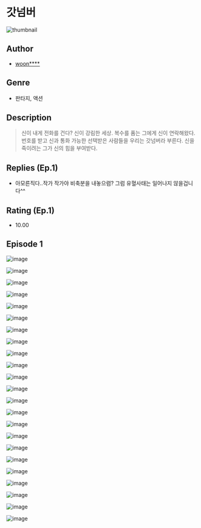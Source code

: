 # 갓넘버
![thumbnail](https://image-comic.pstatic.net/user_contents_data/challenge_comic/2023/05/24/upload_3690471635948823600_480x623.jpeg)

## Author
- [woon****](https://comic.naver.com/artistTitle?id=367100)

## Genre
- 판타지, 액션

## Description
> 신이 내게 전화를 건다? 신이 강림한 세상. 복수를 품는 그에게 신이 연락해왔다. 번호를 받고 신과 통화 가능한 선택받은 사람들을 우리는 갓넘버라 부른다. 신을 죽이려는 그가 신의 힘을 부여받다.

## Replies (Ep.1)
- 아모른직다..작가 작가야 비축분을 내놓으렴? 그럼 유혈사태는 일어나지 않을겁니다^^

## Rating (Ep.1)
- 10.00

## Episode 1
![image](https://image-comic.pstatic.net/user_contents_data/challenge_comic/2023/05/24/367100/upload_4121747182072509753.jpeg)

![image](https://image-comic.pstatic.net/user_contents_data/challenge_comic/2023/05/24/367100/upload_4121138232345060914.jpeg)

![image](https://image-comic.pstatic.net/user_contents_data/challenge_comic/2023/05/24/367100/upload_4063149980472664628.jpeg)

![image](https://image-comic.pstatic.net/user_contents_data/challenge_comic/2023/05/24/367100/upload_3978478605081863269.jpeg)

![image](https://image-comic.pstatic.net/user_contents_data/challenge_comic/2023/05/24/367100/upload_7221913858953590883.jpeg)

![image](https://image-comic.pstatic.net/user_contents_data/challenge_comic/2023/05/24/367100/upload_7161628538412557362.jpeg)

![image](https://image-comic.pstatic.net/user_contents_data/challenge_comic/2023/05/24/367100/upload_4121976962151703606.jpeg)

![image](https://image-comic.pstatic.net/user_contents_data/challenge_comic/2023/05/24/367100/upload_4123434025478075747.jpeg)

![image](https://image-comic.pstatic.net/user_contents_data/challenge_comic/2023/05/24/367100/upload_4136049602848699700.jpeg)

![image](https://image-comic.pstatic.net/user_contents_data/challenge_comic/2023/05/24/367100/upload_3918468359174513766.jpeg)

![image](https://image-comic.pstatic.net/user_contents_data/challenge_comic/2023/05/24/367100/upload_3977020845178500705.jpeg)

![image](https://image-comic.pstatic.net/user_contents_data/challenge_comic/2023/05/24/367100/upload_3474071052373615672.jpeg)

![image](https://image-comic.pstatic.net/user_contents_data/challenge_comic/2023/05/24/367100/upload_7377237460845146163.jpeg)

![image](https://image-comic.pstatic.net/user_contents_data/challenge_comic/2023/05/24/367100/upload_4135542715828232547.jpeg)

![image](https://image-comic.pstatic.net/user_contents_data/challenge_comic/2023/05/24/367100/upload_3688790254248343605.jpeg)

![image](https://image-comic.pstatic.net/user_contents_data/challenge_comic/2023/05/24/367100/upload_3991094400794190692.jpeg)

![image](https://image-comic.pstatic.net/user_contents_data/challenge_comic/2023/05/24/367100/upload_3760847856876140340.jpeg)

![image](https://image-comic.pstatic.net/user_contents_data/challenge_comic/2023/05/24/367100/upload_3846748323745904951.jpeg)

![image](https://image-comic.pstatic.net/user_contents_data/challenge_comic/2023/05/24/367100/upload_3472668075536954933.jpeg)

![image](https://image-comic.pstatic.net/user_contents_data/challenge_comic/2023/05/24/367100/upload_3761126033385077042.jpeg)

![image](https://image-comic.pstatic.net/user_contents_data/challenge_comic/2023/05/24/367100/upload_3919928506290616418.jpeg)

![image](https://image-comic.pstatic.net/user_contents_data/challenge_comic/2023/05/24/367100/upload_3616502863102161721.jpeg)

![image](https://image-comic.pstatic.net/user_contents_data/challenge_comic/2023/05/24/367100/upload_7005407727278515812.jpeg)
